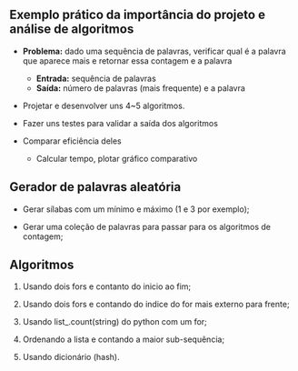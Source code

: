 ## Exemplo prático da importância do projeto e análise de algoritmos

* **Problema:** dado uma sequência de palavras, verificar qual é a palavra que
  aparece mais e retornar essa contagem e a palavra

    * **Entrada:** sequência de palavras
    * **Saída:** número de palavras (mais frequente) e a palavra

* Projetar e desenvolver uns 4~5 algoritmos.

* Fazer uns testes para validar a saída dos algoritmos

* Comparar eficiência deles

    * Calcular tempo, plotar gráfico comparativo


## Gerador de palavras aleatória

* Gerar sílabas com um mínimo e máximo (1 e 3 por exemplo);

* Gerar uma coleção de palavras para passar para os algoritmos de contagem;


## Algoritmos

1. Usando dois fors e contanto do inicio ao fim;

2. Usando dois fors e contando do indice do for mais externo para frente;

3. Usando list_.count(string) do python com um for;

4. Ordenando a lista e contando a maior sub-sequência;

5. Usando dicionário (hash).
